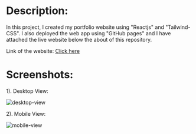 # Description:

In this project, I created my portfolio website using "Reactjs" and "Tailwind-CSS". I also deployed the web app using "GitHub pages" and I have attached the live website below the about of this repository.

Link of the website: <a href="https://vishalyv252.github.io/yv-portfolio/">Click here</a>

# Screenshots:

1). Desktop View:

![desktop-view](https://github.com/vishalyv252/yv-portfolio/assets/105093020/dee3cc82-d733-49ce-b858-3ef061a53260)

2). Mobile View:

![mobile-view](https://github.com/vishalyv252/yv-portfolio/assets/105093020/e64e9ea1-ea18-4187-8a93-b5c2e21a85b0)
